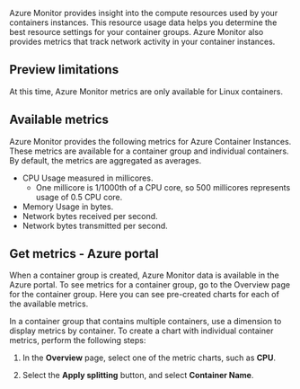 Azure Monitor provides insight into the compute resources used by your containers instances. This resource usage data helps you determine the best resource settings for your container groups. Azure Monitor also provides metrics that track network activity in your container instances.

## Preview limitations

At this time, Azure Monitor metrics are only available for Linux containers.

## Available metrics

Azure Monitor provides the following metrics for Azure Container Instances. These metrics are available for a container group and individual containers. By default, the metrics are aggregated as averages.

 -  CPU Usage measured in millicores.<br>
     -  One millicore is 1/1000th of a CPU core, so 500 millicores represents usage of 0.5 CPU core.
 -  Memory Usage in bytes.
 -  Network bytes received per second.
 -  Network bytes transmitted per second.

## Get metrics - Azure portal

When a container group is created, Azure Monitor data is available in the Azure portal. To see metrics for a container group, go to the Overview page for the container group. Here you can see pre-created charts for each of the available metrics.

In a container group that contains multiple containers, use a dimension to display metrics by container. To create a chart with individual container metrics, perform the following steps:<br>

1. In the **Overview** page, select one of the metric charts, such as **CPU**.<br>

2. Select the **Apply splitting** button, and select **Container Name**.
